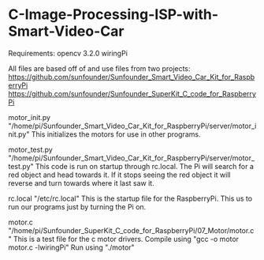 # C-Image-Processing-ISP-with-Smart-Video-Car
Requirements:
opencv 3.2.0
wiringPi

All files are based off of and use files from two projects:
https://github.com/sunfounder/Sunfounder_Smart_Video_Car_Kit_for_RaspberryPi
https://github.com/sunfounder/Sunfounder_SuperKit_C_code_for_RaspberryPi

motor_init.py "/home/pi/Sunfounder_Smart_Video_Car_Kit_for_RaspberryPi/server/motor_init.py"
This initializes the motors for use in other programs.

motor_test.py "/home/pi/Sunfounder_Smart_Video_Car_Kit_for_RaspberryPi/server/motor_test.py"
This code is run on startup through rc.local. The Pi will search for a red object and head towards it. If it stops seeing the red object it will reverse and turn towards where it last saw it.

rc.local "/etc/rc.local"
This is the startup file for the RaspberryPi. This us to run our programs just by turning the Pi on.

motor.c "/home/pi/Sunfounder_SuperKit_C_code_for_RaspberryPi/07_Motor/motor.c"
This is a test file for the c motor drivers.
Compile using "gcc -o motor motor.c -lwiringPi"
Run using "./motor" 


